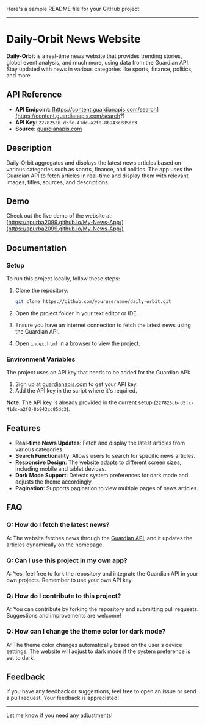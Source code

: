 Here's a sample README file for your GitHub project:

---

# Daily-Orbit News Website

**Daily-Orbit** is a real-time news website that provides trending stories, global event analysis, and much more, using data from the Guardian API. Stay updated with news in various categories like sports, finance, politics, and more.

## API Reference

- **API Endpoint**: [https://content.guardianapis.com/search](https://content.guardianapis.com/search?)
- **API Key**: `227825cb-d5fc-41dc-a2f0-8b943cc85dc3`
- **Source**: [guardianapis.com](https://guardianapis.com)

## Description

Daily-Orbit aggregates and displays the latest news articles based on various categories such as sports, finance, and politics. The app uses the Guardian API to fetch articles in real-time and display them with relevant images, titles, sources, and descriptions.

## Demo

Check out the live demo of the website at:  
[https://apurba2099.github.io/My-News-App/](https://apurba2099.github.io/My-News-App/)

## Documentation

### Setup

To run this project locally, follow these steps:

1. Clone the repository:
   ```bash
   git clone https://github.com/yourusername/daily-orbit.git
   ```

2. Open the project folder in your text editor or IDE.

3. Ensure you have an internet connection to fetch the latest news using the Guardian API.

4. Open `index.html` in a browser to view the project.

### Environment Variables

The project uses an API key that needs to be added for the Guardian API:

1. Sign up at [guardianapis.com](https://guardianapis.com) to get your API key.
2. Add the API key in the script where it's required.

**Note**: The API key is already provided in the current setup (`227825cb-d5fc-41dc-a2f0-8b943cc85dc3`).

## Features

- **Real-time News Updates**: Fetch and display the latest articles from various categories.
- **Search Functionality**: Allows users to search for specific news articles.
- **Responsive Design**: The website adapts to different screen sizes, including mobile and tablet devices.
- **Dark Mode Support**: Detects system preferences for dark mode and adjusts the theme accordingly.
- **Pagination**: Supports pagination to view multiple pages of news articles.

## FAQ

### Q: How do I fetch the latest news?
A: The website fetches news through the [Guardian API](https://content.guardianapis.com/search?), and it updates the articles dynamically on the homepage.

### Q: Can I use this project in my own app?
A: Yes, feel free to fork the repository and integrate the Guardian API in your own projects. Remember to use your own API key.

### Q: How do I contribute to this project?
A: You can contribute by forking the repository and submitting pull requests. Suggestions and improvements are welcome!

### Q: How can I change the theme color for dark mode?
A: The theme color changes automatically based on the user's device settings. The website will adjust to dark mode if the system preference is set to dark.

## Feedback

If you have any feedback or suggestions, feel free to open an issue or send a pull request. Your feedback is appreciated!

---

Let me know if you need any adjustments!

